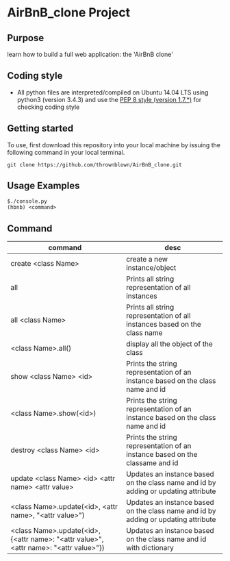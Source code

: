 # AirBnB_clone Project
## Purpose
learn how to build a full web application: the 'AirBnB clone'

## Coding style
- All python files are interpreted/compiled on Ubuntu 14.04 LTS using python3 (version 3.4.3) and use the [PEP 8 style (version 1.7.*)](https://github.com/PyCQA/pycodestyle) for checking coding style

## Getting started
To use, first download this repository into your local machine by issuing the following command in your local terminal. 
```
git clone https://github.com/thrownblown/AirBnB_clone.git
```
## Usage Examples
```
$./console.py 
(hbnb) <command>
```

## Command
command | desc
--- | ---
create \<class Name\> | create a new instance/object
all | Prints all string representation of all instances
all \<class Name\> | Prints all string representation of all instances based on the class name
\<class Name\>.all() | display all the object of the class
show \<class Name\> \<id\> | Prints the string representation of an instance based on the class name and id
\<class Name\>.show(\<id\>) | Prints the string representation of an instance based on the class name and id
destroy \<class Name\> \<id\> | Prints the string representation of an instance based on the classame and id
update \<class Name\> \<id\> \<attr name\> \<attr value\> | Updates an instance based on the class name and id by adding or updating attribute
\<class Name\>.update(\<id\>, \<attr name\>, "\<attr value\>") | Updates an instance based on the class name and id by adding or updating attribute
\<class Name\>.update(\<id\>, {\<attr name\>: "\<attr value\>", \<attr name\>: "\<attr value\>"}) | Updates an instance based on the class name and id with dictionary


